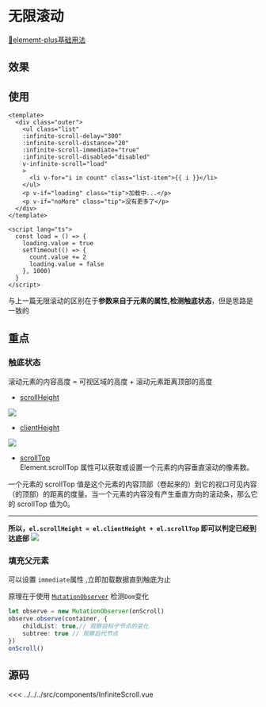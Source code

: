 # 无限滚动
[🔗elememt-plus基础用法](https://element-plus.gitee.io/zh-CN/component/infinite-scroll.html#%E5%9F%BA%E7%A1%80%E7%94%A8%E6%B3%95)

## 效果
<scrollList/>

<script setup>
  import scrollList from '../../../src/components/InfiniteScroll.vue'
</script>
## 使用
```vue{4-8}
<template>
  <div class="outer">
    <ul class="list" 
    :infinite-scroll-delay="300" 
    :infinite-scroll-distance="20" 
    :infinite-scroll-immediate="true"
    :infinite-scroll-disabled="disabled" 
    v-infinite-scroll="load"
    >
      <li v-for="i in count" class="list-item">{{ i }}</li>
    </ul>
    <p v-if="loading" class="tip">加载中...</p>
    <p v-if="noMore" class="tip">没有更多了</p>
  </div>
</template>

<script lang="ts">
  const load = () => {
    loading.value = true
    setTimeout(() => {
      count.value += 2
      loading.value = false
    }, 1000)
  }
</script>
```

与上一篇无限滚动的区别在于**参数来自于元素的属性,检测触底状态**，但是思路是一致的  
## 重点
### 触底状态
滚动元素的内容高度 = 可视区域的高度 + 滚动元素距离顶部的高度
- [scrollHeight](https://developer.mozilla.org/zh-CN/docs/Web/API/Element/scrollHeight)
<img src="img/scrollheight.png"/>

- [clientHeight](https://developer.mozilla.org/zh-CN/docs/Web/API/Element/clientHeight)
<img src="img/dimensions-client.png">

- [scrollTop](https://developer.mozilla.org/zh-CN/docs/Web/API/Element/scrollTop)  
Element.scrollTop 属性可以获取或设置一个元素的内容垂直滚动的像素数。  

一个元素的 scrollTop 值是这个元素的内容顶部（卷起来的）到它的视口可见内容（的顶部）的距离的度量。当一个元素的内容没有产生垂直方向的滚动条，那么它的 scrollTop 值为0。

---

**所以，`el.scrollHeight = el.clientHeight + el.scrollTop` 即可以判定已经到达底部**
<img src="img/reachBottom.png">

### 填充父元素
可以设置 `immediate`属性 ,立即加载数据直到触底为止

原理在于使用 [`MutationObserver`](https://developer.mozilla.org/zh-CN/docs/Web/API/MutationObserver/MutationObserver) 检测`Dom`变化
```ts
let observe = new MutationObserver(onScroll)
observe.observe(container, {
    childList: true,// 观察目标子节点的变化
    subtree: true // 观察后代节点
})
onScroll()
```



## 源码
<<< ../../../src/components/InfiniteScroll.vue
